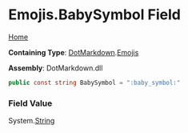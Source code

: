 # Emojis\.BabySymbol Field

[Home](../../../README.md)

**Containing Type**: [DotMarkdown](../../README.md)\.[Emojis](../README.md)

**Assembly**: DotMarkdown\.dll

```csharp
public const string BabySymbol = ":baby_symbol:"
```

### Field Value

System\.[String](https://docs.microsoft.com/en-us/dotnet/api/system.string)